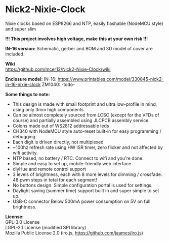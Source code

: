 # Nick2-Nixie-Clock
Nixie clocks based on ESP8266 and NTP, easily flashable (NodeMCU style) and super slim

**!!! This project involves high voltage, make this at your own risk !!!**

**IN-16 version:**
Schematic, gerber and BOM and 3D model of cover are included.

**Wiki**  
https://github.com/mcer12/Nick2-Nixie-Clock/wiki

**Enclosure model:** 
IN-16: https://www.printables.com/model/330845-nick2-in-16-nixie-clock
ZM1040: -todo-

**Some things to note:**
- This design is made with small footprint and ultra low-profile in mind, using only 3mm high components.
- Can be almost completely sourced from LCSC (except for the VFDs of course) and partially assembled using JLCPCB assembly service.
- Colons made out of WS2812 addressable leds
- CH340 with NodeMCU style auto-reset built-in for easy programming / debugging
- Each digit is driven directly, not multiplexed
- ~100hz refresh rate using HW ISR timer, zero flicker and not affected by wifi activity.
- NTP based, no battery / RTC. Connect to wifi and you're done.
- Simple and easy to set up, mobile-friendly web interface
- diyHue and remote control support
- 3 levels of brightness, each with 8 more levels for dimming / crossfade. 48 pwm steps in total for each segment!
- No buttons design. Simple configuration portal is used for settings.
- Daylight saving (summer time) support built in and super simple to set up.
- USB-C connector Below 500mA power consumption on 5V on full brightness.

**License:**  
GPL-3.0 License  
LGPL-2.1 License (modified SPI library)  
Mozilla Public License 2.0 (iro.js, https://github.com/jaames/iro.js)
